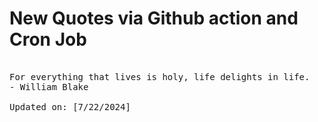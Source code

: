 # New Quotes via Github action and Cron Job

<pre>
<!-- #quote -->
For everything that lives is holy, life delights in life.
- William Blake

Updated on: [7/22/2024]
<!-- #quoteEnd -->
</pre>
